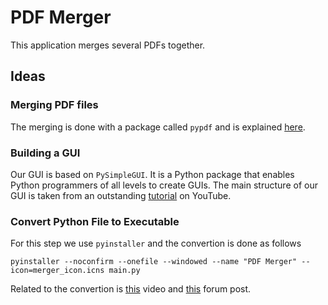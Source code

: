 # PDF Merger

This application merges several PDFs together.

## Ideas

### Merging PDF files

The merging is done with a package called `pypdf` and is explained [here](https://pypdf.readthedocs.io/en/stable/user/merging-pdfs.html).

### Building a GUI

Our GUI is based on `PySimpleGUI`. It is a Python package that enables Python programmers of all levels to create GUIs. The main structure of our GUI is taken from an outstanding [tutorial](https://www.youtube.com/watch?v=LzCfNanQ_9c&ab_channel=CodingIsFun) on YouTube.

### Convert Python File to Executable

For this step we use `pyinstaller` and the convertion is done as follows

```{shell}
pyinstaller --noconfirm --onefile --windowed --name "PDF Merger" --icon=merger_icon.icns main.py
```

Related to the convertion is [this](https://www.youtube.com/watch?v=jnUpSK3D3is&t=93s&ab_channel=ThePyCoach) video and [this](https://github.com/pyinstaller/pyinstaller/issues/3968) forum post.